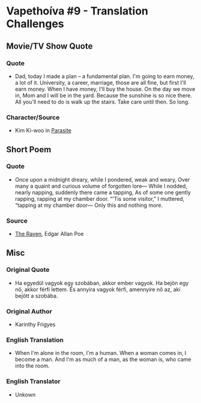 # Vapethoíva #9 - Translation Challenges
## Movie/TV Show Quote
### Quote
- Dad, today I made a plan – a fundamental plan. I'm going to earn money, a lot of it. University, a career, marriage, those are all fine, but first I'll earn money. When I have money, I'll buy the house. On the day we move in, Mom and I will be in the yard. Because the sunshine is so nice there. All you'll need to do is walk up the stairs. Take care until then. So long.
### Character/Source
- Kim Ki-woo in [Parasite](https://en.wikipedia.org/wiki/Parasite_(2019_film))

## Short Poem
### Quote
- Once upon a midnight dreary, while I pondered, weak and weary,
Over many a quaint and curious volume of forgotten lore—
    While I nodded, nearly napping, suddenly there came a tapping,
As of some one gently rapping, rapping at my chamber door.
“’Tis some visitor,” I muttered, “tapping at my chamber door—
            Only this and nothing more.
### Source
- [The Raven](https://en.wikipedia.org/wiki/The_Raven), Edgar Allan Poe

## Misc
### Original Quote
- Ha egyedül vagyok egy szobában, akkor ember vagyok. Ha bejön egy nő, akkor férfi lettem. És annyira vagyok férfi, amennyire nő az, aki bejött a szobába.
### Original Author
- Karinthy Frigyes

### English Translation
- When I'm alone in the room, I'm a human. When a woman comes in, I become a man. And I'm as much of a man, as the woman is, who came into the room.

### English Translator
- Unkown
